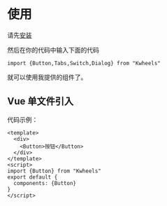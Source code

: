 # 使用

请先[安装](#/doc/install)

然后在你的代码中输入下面的代码

```
import {Button,Tabs,Switch,Dialog} from "Kwheels"
```
就可以使用我提供的组件了。

## Vue 单文件引入

代码示例：
```
<template>
  <div>
    <Button>按钮</Button>
  </div>
</template>
<script>
import {Button} from "Kwheels"
export default {
  components: {Button}
}
</script>

```